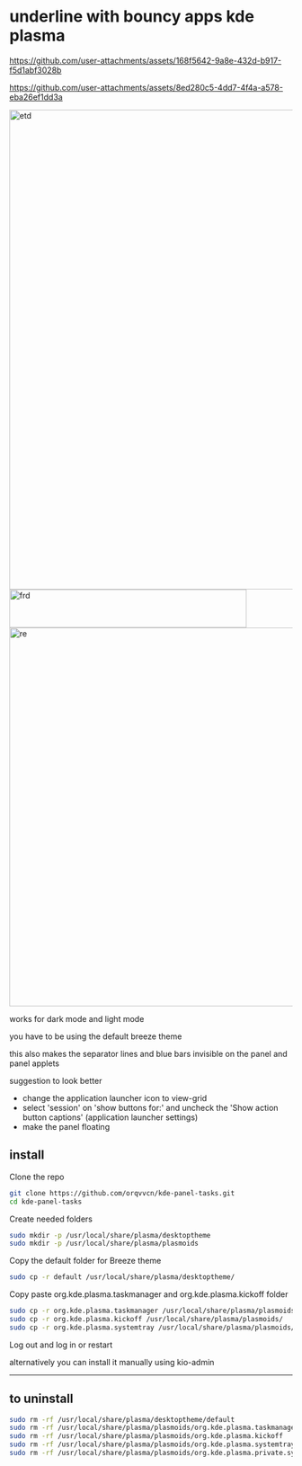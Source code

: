 # underline with bouncy apps kde plasma




https://github.com/user-attachments/assets/168f5642-9a8e-432d-b917-f5d1abf3028b



https://github.com/user-attachments/assets/8ed280c5-4dd7-4f4a-a578-eba26ef1dd3a


<img width="1050" height="854" alt="etd" src="https://github.com/user-attachments/assets/c92a6165-004a-452f-8e8d-61b7bf440975" />

<img width="422" height="68" alt="frd" src="https://github.com/user-attachments/assets/00b686ec-ea79-4451-97b8-f266c7ce7f03" />

<img width="671" height="674" alt="re" src="https://github.com/user-attachments/assets/501cca39-bb42-4d4f-a7bb-9a8d2f31b3af" />

works for dark mode and light mode




you have to be using the default breeze theme 

this also makes the separator lines and blue bars invisible on the panel and panel applets

suggestion to look better  
- change the application launcher icon to view-grid
- select 'session' on 'show buttons for:' and uncheck the 'Show action button captions' (application launcher settings)
- make the panel floating
  

## install

 Clone the repo
 
```bash
git clone https://github.com/orqvvcn/kde-panel-tasks.git
cd kde-panel-tasks
```

Create needed folders 
```bash
sudo mkdir -p /usr/local/share/plasma/desktoptheme
sudo mkdir -p /usr/local/share/plasma/plasmoids
```

Copy the default folder for Breeze theme

```bash
sudo cp -r default /usr/local/share/plasma/desktoptheme/
```


Copy paste org.kde.plasma.taskmanager and org.kde.plasma.kickoff folder

```bash
sudo cp -r org.kde.plasma.taskmanager /usr/local/share/plasma/plasmoids/
sudo cp -r org.kde.plasma.kickoff /usr/local/share/plasma/plasmoids/ 
sudo cp -r org.kde.plasma.systemtray /usr/local/share/plasma/plasmoids/ 
```

Log out and log in or restart

alternatively you can install it manually using kio-admin

-------------------------------------------------------------------

## to uninstall
```bash
sudo rm -rf /usr/local/share/plasma/desktoptheme/default
sudo rm -rf /usr/local/share/plasma/plasmoids/org.kde.plasma.taskmanager
sudo rm -rf /usr/local/share/plasma/plasmoids/org.kde.plasma.kickoff
sudo rm -rf /usr/local/share/plasma/plasmoids/org.kde.plasma.systemtray
sudo rm -rf /usr/local/share/plasma/plasmoids/org.kde.plasma.private.systemtray


```
